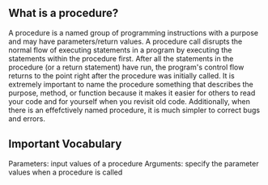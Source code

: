 ## What is a procedure?
A procedure is a named group of programming instructions with a purpose and may have parameters/return values. A procedure call disrupts the normal flow of executing statements in a program by executing the statements within the procedure first. After all the statements in the procedure (or a return statement) have run, the program's control flow returns to the point right after the procedure was initially called. 
It is extremely important to name the procedure something that describes the purpose, method, or function because it makes it easier for others to read your code and for yourself when you revisit old code. Additionally, when there is an effefctively named procedure, it is much simpler to correct bugs and errors.

## Important Vocabulary
Parameters: input values of a procedure
Arguments: specify the parameter values when a procedure is called



